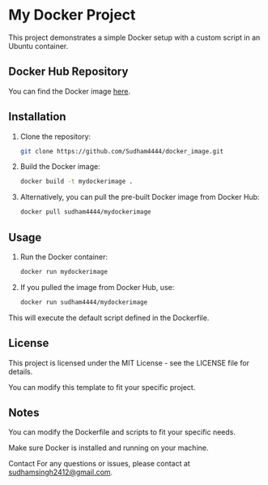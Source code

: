 # My Docker Project

This project demonstrates a simple Docker setup with a custom script in an Ubuntu container.

## Docker Hub Repository

You can find the Docker image [here](https://hub.docker.com/r/sudham4444/mydockerimage).

## Installation

1. Clone the repository:
   
   ```bash
   git clone https://github.com/Sudham4444/docker_image.git

2. Build the Docker image:
   
   ```bash
   docker build -t mydockerimage .

2. Alternatively, you can pull the pre-built Docker image from Docker Hub:
   
    ```bash
    docker pull sudham4444/mydockerimage

## Usage
1. Run the Docker container:
   
    ```bash
    docker run mydockerimage  
 
3. If you pulled the image from Docker Hub, use:
   
    ```bash
    docker run sudham4444/mydockerimage
    
This will execute the default script defined in the Dockerfile.

## License
This project is licensed under the MIT License - see the LICENSE file for details.

You can modify this template to fit your specific project.

## Notes
You can modify the Dockerfile and scripts to fit your specific needs.

Make sure Docker is installed and running on your machine.

Contact
For any questions or issues, please contact at sudhamsingh2412@gmail.com.
